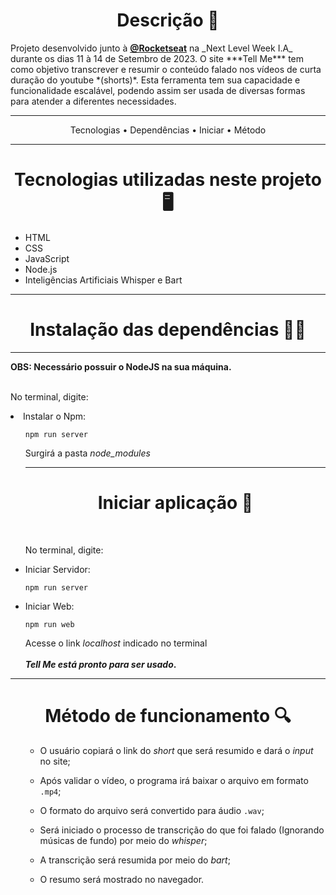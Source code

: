 <h1 align="center">Descrição 🤖</h1> 
Projeto desenvolvido junto à <strong><a href="https://github.com/Rocketseat">@Rocketseat</a></strong> na _Next Level Week I.A_ durante os dias 11 à 14 de Setembro de 2023.
   O site ***Tell Me*** tem como objetivo transcrever e resumir o conteúdo falado nos vídeos de curta duração do youtube *(shorts)*. Esta ferramenta tem sua capacidade e funcionalidade escalável, podendo assim ser usada de diversas formas para atender a diferentes necessidades.
<hr>
<p align="center">
 <a>Tecnologias</a> •
 <a>Dependências</a> • 
 <a>Iniciar</a> • 
 <a>Método</a> 
</p>
<hr>
<h1 align="center">Tecnologias utilizadas neste projeto 🖥️</h1>
<ul>
  <li>HTML</li>
  <li>CSS</li>
  <li>JavaScript</li>
  <li>Node.js</li>
  <li>Inteligências Artificiais Whisper e Bart</li>
</ul>
<hr>
<h1 align="center">Instalação das dependências 👨‍💻</h1>
<hr>
<strong>OBS: Necessário possuir o NodeJS na sua máquina.</strong>
<br>
<br>
<p>No terminal, digite:</p>
  <li>Instalar o Npm:</li>
  
  <ul> 
    
`npm run server`  

Surgirá a pasta *node_modules*
<hr>
<h1 align="center">Iniciar aplicação 🔌</h1> 
<br>
<p>No terminal, digite:</p>
  <li>Iniciar Servidor:</li>
    
`npm run server`
	<br>
	<li>Iniciar Web:</li>
    
`npm run web`

Acesse o link *localhost* indicado no terminal
<br>
<br>
    <strong>*Tell Me está pronto para ser usado*.</strong>
  </ul>
<hr>
<h1 align="center">Método de funcionamento 🔍</h1> 
<ul>
  
- O usuário copiará o link do *short* que será resumido e dará o *input* no site;

- Após validar o vídeo, o programa irá baixar o arquivo em formato `.mp4`;

- O formato do arquivo será convertido para áudio `.wav`;

- Será iniciado o processo de transcrição do que foi falado (Ignorando músicas de fundo) por meio do *whisper*;

- A transcrição será resumida por meio do *bart*;

- O resumo será mostrado no navegador.




